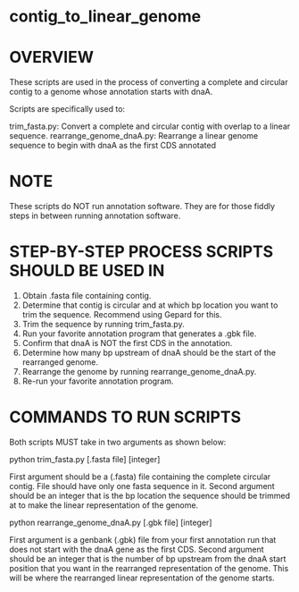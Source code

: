 # contig_to_linear_genome

# OVERVIEW
These scripts are used in the process of converting a complete and circular contig to a genome whose annotation starts with dnaA. 

Scripts are specifically used to:

  trim_fasta.py:               Convert a complete and circular contig with overlap to a linear sequence.
  rearrange_genome_dnaA.py:    Rearrange a linear genome sequence to begin with dnaA as the first CDS annotated
 
 
# NOTE
These scripts do NOT run annotation software. They are for those fiddly steps in between running annotation software.


# STEP-BY-STEP PROCESS SCRIPTS SHOULD BE USED IN
1. Obtain .fasta file containing contig.
2. Determine that contig is circular and at which bp location you want to trim the sequence. Recommend using Gepard for this. 
3. Trim the sequence by running trim_fasta.py.
4. Run your favorite annotation program that generates a .gbk file. 
5. Confirm that dnaA is NOT the first CDS in the annotation.
6. Determine how many bp upstream of dnaA should be the start of the rearranged genome. 
7. Rearrange the genome by running rearrange_genome_dnaA.py.
8. Re-run your favorite annotation program.


# COMMANDS TO RUN SCRIPTS
Both scripts MUST take in two arguments as shown below:  

python trim_fasta.py [.fasta file] [integer]

First argument should be a (.fasta) file containing the complete circular contig. File should have only one fasta sequence in it. 
Second argument should be an integer that is the bp location the sequence should be trimmed at to make the linear representation of the genome.



python rearrange_genome_dnaA.py [.gbk file] [integer]

First argument is a genbank (.gbk) file from your first annotation run that does not start with the dnaA gene as the first CDS. 
Second argument should be an integer that is the number of bp upstream from the dnaA start position that you want in the rearranged representation of the genome. This will be where the rearranged linear representation of the genome starts. 




